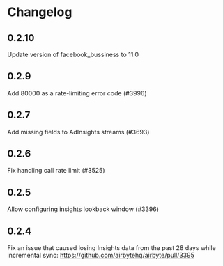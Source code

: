 # Changelog

## 0.2.10
Update version of facebook_bussiness to 11.0

## 0.2.9
Add 80000 as a rate-limiting error code (#3996) 

## 0.2.7
Add missing fields to AdInsights streams (#3693) 

## 0.2.6
Fix handling call rate limit (#3525) 

## 0.2.5
Allow configuring insights lookback window (#3396)

## 0.2.4
Fix an issue that caused losing Insights data from the past 28 days while incremental sync: https://github.com/airbytehq/airbyte/pull/3395
